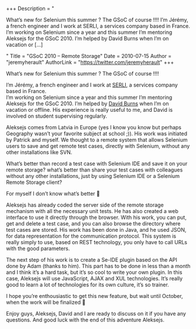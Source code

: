 +++
Description = "<p>What’s new for Selenium this summer ? The GSoC of course !!!! I’m Jérémy, a french engineer and I work at SERLI, a services company based in France. I’m working on Selenium since a year and this summer I’m mentoring Aleksejs for the GSoC 2010. I’m helped by David Burns when I’m on vacation or […]</p>"
Title = "GSoC 2010 – Remote Storage"
Date = 2010-07-15
Author = "jeremyherault"
AuthorLink = "https://twitter.com/jeremyherault"
+++

<p>What’s new for Selenium this summer ? The GSoC of course !!!!</p>
<p>I’m Jérémy, a french engineer and I  work at <a href="http://www.serli.com/">SERLI</a>, a services company  based in France.<br />
I’m working on Selenium since a year and this summer I’m  mentoring Aleksejs for the GSoC 2010. I’m helped by <a href="http://www.theautomatedtester.co.uk/">David Burns</a> when I’m on vacation  or offline. His experience is really useful to me, and David is  involved on student supervising regularly.</p>
<p>Aleksejs comes from  Latvia in Europe (yes I know you know but perhaps Geography wasn’t your  favorite subject at school ;)). His work was initiated by Patrick and myself.  We thought to a remote system that allows Selenium users to save and  get remote test cases, directly with Selenium, without any other  installations like SVN.</p>
<p>What’s better than record a test case with  Selenium IDE and save it on your remote storage? what’s better than  share your test cases with colleagues without any other installations,  just by using Selenium IDE or a Selenium Remote Storage client?</p>
<p>For myself I don’t  know what’s better 🙂</p>
<p>Aleksejs has already coded the server side of  the remote storage mechanism with all the necessary unit tests. He has  also created a web interface to use it directly through the browser.  With his work, you can put, get and delete a test case, and you can also  browse the directory where test cases are stored. His work has been  done in Java, and he used JSON, for data representation for the  communication protocol. This system is really simply to use, based on  REST technology, you only have to call URLs with the good parameters.</p>
<p>The next step of his  work is to create a Se-IDE plugin based on the API done by Adam (thanks  to him). This part has to be done in less than a month and I think it’s a  hard task, but it’s so cool to write your own plugin. In this case,  Aleksejs will use JavaScript, AJAX and XUL technologies. It’s really  good to learn a lot of technologies for its own culture, it’s so  trainer.</p>
<p>I hope you’re  enthousiastic to get this new feature, but wait until October, when the  work will be finalized 🙂</p>
<p>Enjoy guys, Aleksejs, David and I are ready  to discuss on it if you have any questions. And good luck with the end  of this adventure Aleksejs.</p>


